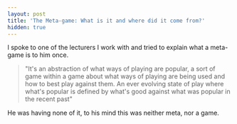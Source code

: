 ```yaml
---
layout: post
title: 'The Meta-game: What is it and where did it come from?'
hidden: true
---
```


I spoke to one of the lecturers I work with and tried to explain what a meta-game is to him once.

> "It's an abstraction of what ways of playing are popular, a sort of game within a game about what ways of playing are being used and how to best play against them. An ever evolving state of play where what's popular is defined by what's good against what was popular in the recent past"

He was having none of it, to his mind this was neither meta, nor a game.
